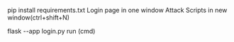 pip install requirements.txt
Login page in one window
Attack Scripts in new window(ctrl+shift+N)

flask --app login.py run (cmd)
